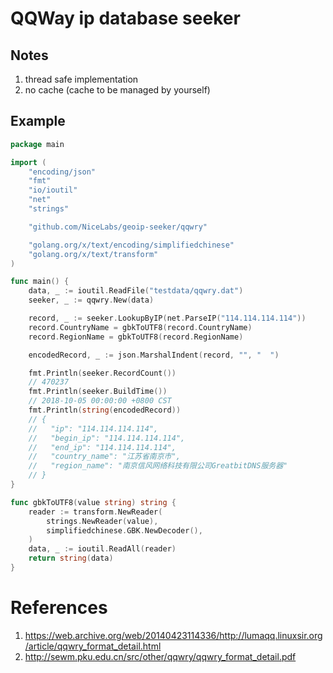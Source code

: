 # QQWay ip database seeker

## Notes

1. thread safe implementation
2. no cache (cache to be managed by yourself)

## Example

```go
package main

import (
	"encoding/json"
	"fmt"
	"io/ioutil"
	"net"
	"strings"

	"github.com/NiceLabs/geoip-seeker/qqwry"

	"golang.org/x/text/encoding/simplifiedchinese"
	"golang.org/x/text/transform"
)

func main() {
	data, _ := ioutil.ReadFile("testdata/qqwry.dat")
	seeker, _ := qqwry.New(data)

	record, _ := seeker.LookupByIP(net.ParseIP("114.114.114.114"))
	record.CountryName = gbkToUTF8(record.CountryName)
	record.RegionName = gbkToUTF8(record.RegionName)

	encodedRecord, _ := json.MarshalIndent(record, "", "  ")

	fmt.Println(seeker.RecordCount())
	// 470237
	fmt.Println(seeker.BuildTime())
	// 2018-10-05 00:00:00 +0800 CST
	fmt.Println(string(encodedRecord))
	// {
	//   "ip": "114.114.114.114",
	//   "begin_ip": "114.114.114.114",
	//   "end_ip": "114.114.114.114",
	//   "country_name": "江苏省南京市",
	//   "region_name": "南京信风网络科技有限公司GreatbitDNS服务器"
	// }
}

func gbkToUTF8(value string) string {
	reader := transform.NewReader(
		strings.NewReader(value),
		simplifiedchinese.GBK.NewDecoder(),
	)
	data, _ := ioutil.ReadAll(reader)
	return string(data)
}
```

# References

1. https://web.archive.org/web/20140423114336/http://lumaqq.linuxsir.org/article/qqwry_format_detail.html
2. http://sewm.pku.edu.cn/src/other/qqwry/qqwry_format_detail.pdf
